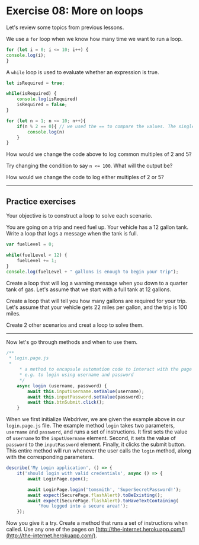 # Exercise 08: More on loops

Let's review some topics from previous lessons.

We use a `for` loop when we know how many time we want to run a loop.

```javascript
for (let i = 0; i <= 10; i++) {
console.log(i);
}

```

A `while` loop is used to evaluate whether an expression is true.

```javascript
let isRequired = true;

while(isRequired) {
    console.log(isRequired)
    isRequired = false;
}

```

```javascript
for (let n = 1; n <= 10; n++){
    if(n % 2 == 0){ // we used the == to compare the values. The single = is used to assign a value
        console.log(n)
    }
}
```

How would we change the code above to log common multiples of 2 and 5?

Try changing the condition to say `n <= 100`. What will the output be?

How would we change the code to log either multiples of 2 or 5?

---

## Practice exercises

Your objective is to construct a loop to solve each scenario.

You are going on a trip and need fuel up. Your vehicle has a 12 gallon tank. Write a loop that logs a message when the tank is full.

```javascript
var fuelLevel = 0;

while(fuelLevel < 12) {
    fuelLevel += 1;
}
console.log(fuelLevel + " gallons is enough to begin your trip");
```

Create a loop that will log a warning message when you down to a quarter tank of gas. Let's assume that we start with a full tank at 12 gallons.

Create a loop that will tell you how many gallons are required for your trip. Let's assume that your vehicle gets 22 miles per gallon, and the trip is 100 miles.

Create 2 other scenarios and creat a loop to solve them.

---

Now let's go through methods and when to use them.

```javascript
/**
 * login.page.js
 * 
     * a method to encapsule automation code to interact with the page
     * e.g. to login using username and password
     */
    async login (username, password) {
        await this.inputUsername.setValue(username);
        await this.inputPassword.setValue(password);
        await this.btnSubmit.click();
    }

```

When we first initialize Webdriver, we are given the example above in our `login.page.js` file. The example method `login` takes two parameters, `username` and `password`, and runs a set of instructions. It first sets the value of `username` to the `inputUsername` element. Second, it sets the value of `password` to the `inputPassword` element. Finally, it clicks the submit button. This entire method will run whenever the user calls the `login` method, along with the corresponding parameters.

```javascript
describe('My Login application', () => {
    it('should login with valid credentials', async () => {
        await LoginPage.open();

        await LoginPage.login('tomsmith', 'SuperSecretPassword!');
        await expect(SecurePage.flashAlert).toBeExisting();
        await expect(SecurePage.flashAlert).toHaveTextContaining(
            'You logged into a secure area!');
    });
```

Now you give it a try. Create a method that runs a set of instructions when called. Use any one of the pages on [http://the-internet.herokuapp.com/](http://the-internet.herokuapp.com/).

